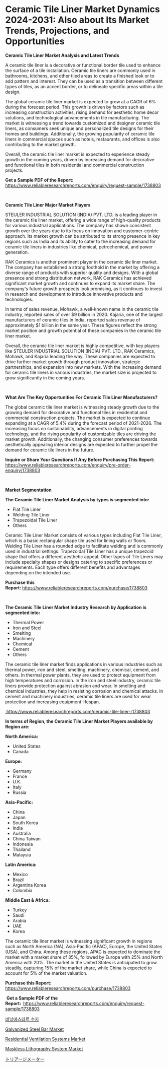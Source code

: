 <p><h1>Ceramic Tile Liner Market Dynamics 2024-2031: Also about Its Market Trends, Projections, and Opportunities</h1></p><p><strong>Ceramic Tile Liner Market Analysis and Latest Trends</strong></p>
<p><p>A ceramic tile liner is a decorative or functional border tile used to enhance the surface of a tile installation. Ceramic tile liners are commonly used in bathrooms, kitchens, and other tiled areas to create a finished look or to add pattern and interest. They can be used as a transition between different types of tiles, as an accent border, or to delineate specific areas within a tile design.</p><p>The global ceramic tile liner market is expected to grow at a CAGR of 6% during the forecast period. This growth is driven by factors such as increasing construction activities, rising demand for aesthetic home decor solutions, and technological advancements in tile manufacturing. The market is witnessing a trend towards customized and designer ceramic tile liners, as consumers seek unique and personalized tile designs for their homes and buildings. Additionally, the growing popularity of ceramic tile liners in commercial spaces such as hotels, restaurants, and offices is also contributing to the market growth.</p><p>Overall, the ceramic tile liner market is expected to experience steady growth in the coming years, driven by increasing demand for decorative and functional tiles in both residential and commercial construction projects.</p></p>
<p><strong>Get a Sample PDF of the Report:&nbsp;</strong> <a href="https://www.reliableresearchreports.com/enquiry/request-sample/1738803">https://www.reliableresearchreports.com/enquiry/request-sample/1738803</a></p>
<p>&nbsp;</p>
<p><strong>Ceramic Tile Liner Major Market Players</strong></p>
<p><p>STEULER INDUSTRIAL SOLUTION (INDIA) PVT. LTD. is a leading player in the ceramic tile liner market, offering a wide range of high-quality products for various industrial applications. The company has shown consistent growth over the years due to its focus on innovation and customer-centric approach. Its market growth can be attributed to its strong presence in key regions such as India and its ability to cater to the increasing demand for ceramic tile liners in industries like chemical, petrochemical, and power generation.</p><p>RAK Ceramics is another prominent player in the ceramic tile liner market. The company has established a strong foothold in the market by offering a diverse range of products with superior quality and designs. With a global presence and strong distribution network, RAK Ceramics has achieved significant market growth and continues to expand its market share. The company's future growth prospects look promising, as it continues to invest in research and development to introduce innovative products and technologies.</p><p>In terms of sales revenue, Mohawk, a well-known name in the ceramic tile industry, reported sales of over $9 billion in 2020. Kajaria, one of the largest manufacturers of ceramic tiles in India, reported sales revenue of approximately $1 billion in the same year. These figures reflect the strong market position and growth potential of these companies in the ceramic tile liner market.</p><p>Overall, the ceramic tile liner market is highly competitive, with key players like STEULER INDUSTRIAL SOLUTION (INDIA) PVT. LTD., RAK Ceramics, Mohawk, and Kajaria leading the way. These companies are expected to drive further market growth through product innovation, strategic partnerships, and expansion into new markets. With the increasing demand for ceramic tile liners in various industries, the market size is projected to grow significantly in the coming years.</p></p>
<p>&nbsp;</p>
<p><strong>What Are The Key Opportunities For Ceramic Tile Liner Manufacturers?</strong></p>
<p><p>The global ceramic tile liner market is witnessing steady growth due to the growing demand for decorative and functional tiles in residential and commercial construction projects. The market is expected to continue expanding at a CAGR of 5.4% during the forecast period of 2021-2026. The increasing focus on sustainability, advancements in digital printing technology, and the rising popularity of customizable tiles are driving the market growth. Additionally, the changing consumer preferences towards aesthetically appealing interior designs are expected to further propel the demand for ceramic tile liners in the future.</p></p>
<p><strong>Inquire or Share Your Questions If Any Before Purchasing This Report:</strong> <a href="https://www.reliableresearchreports.com/enquiry/pre-order-enquiry/1738803">https://www.reliableresearchreports.com/enquiry/pre-order-enquiry/1738803</a></p>
<p>&nbsp;</p>
<p><strong>Market Segmentation</strong></p>
<p><strong>The Ceramic Tile Liner Market Analysis by types is segmented into:</strong></p>
<p><ul><li>Flat Tile Liner</li><li>Welding Tile Liner</li><li>Trapezoidal Tile Liner</li><li>Others</li></ul></p>
<p><p>Ceramic Tile Liner Market consists of various types including Flat Tile Liner, which is a basic rectangular shape tile used for lining walls or floors. Welding Tile Liner has a rounded edge to facilitate welding and is commonly used in industrial settings. Trapezoidal Tile Liner has a unique trapezoid shape that offers a different aesthetic appeal. Other types of Tile Liners may include specialty shapes or designs catering to specific preferences or requirements. Each type offers different benefits and advantages depending on the intended use.</p></p>
<p><strong>Purchase this Report:&nbsp;</strong><a href="https://www.reliableresearchreports.com/purchase/1738803">https://www.reliableresearchreports.com/purchase/1738803</a></p>
<p>&nbsp;</p>
<p><strong>The Ceramic Tile Liner Market Industry Research by Application is segmented into:</strong></p>
<p><ul><li>Thermal Power</li><li>Iron and Steel</li><li>Smelting</li><li>Machinery</li><li>Chemical</li><li>Cement</li><li>Others</li></ul></p>
<p><p>The ceramic tile liner market finds applications in various industries such as thermal power, iron and steel, smelting, machinery, chemical, cement, and others. In thermal power plants, they are used to protect equipment from high temperatures and corrosion. In the iron and steel industry, ceramic tile liners provide protection against abrasion and wear. In smelting and chemical industries, they help in resisting corrosion and chemical attacks. In cement and machinery industries, ceramic tile liners are used for wear protection and increasing equipment lifespan.</p></p>
<p><a href="https://www.reliableresearchreports.com/ceramic-tile-liner-r1738803">&nbsp;https://www.reliableresearchreports.com/ceramic-tile-liner-r1738803</a></p>
<p><strong>In terms of Region, the Ceramic Tile Liner Market Players available by Region are:</strong></p>
<p>
    <p> <strong> North America: </strong>
        <ul>
            <li>United States</li>
            <li>Canada</li>
        </ul>
        </p> 
    <p> <strong> Europe: </strong>
        <ul>
            <li>Germany</li>
            <li>France</li>
            <li>U.K.</li>
            <li>Italy</li>
            <li>Russia</li>
        </ul>
        </p> 
    <p> <strong> Asia-Pacific: </strong>
        <ul>
            <li>China</li>
            <li>Japan</li>
            <li>South Korea</li>
            <li>India</li>
            <li>Australia</li>
            <li>China Taiwan</li>
            <li>Indonesia</li>
            <li>Thailand</li>
            <li>Malaysia</li>
        </ul>
        </p> 
    <p> <strong> Latin America: </strong>
        <ul>
            <li>Mexico</li>
            <li>Brazil</li>
            <li>Argentina Korea</li>
            <li>Colombia</li>
        </ul>
        </p> 
    <p> <strong> Middle East & Africa: </strong>
        <ul>
            <li>Turkey</li>
            <li>Saudi</li>
            <li>Arabia</li>
            <li>UAE</li>
            <li>Korea</li>
        </ul>
    </p>
    </p>
<p><p>The ceramic tile liner market is witnessing significant growth in regions such as North America (NA), Asia-Pacific (APAC), Europe, the United States (USA), and China. Among these regions, APAC is expected to dominate the market with a market share of 35%, followed by Europe with 25% and North America with 20%. The market in the United States is anticipated to grow steadily, capturing 15% of the market share, while China is expected to account for 5% of the market valuation.</p></p>
<p><strong>Purchase this Report: </strong><a href="https://www.reliableresearchreports.com/purchase/1738803">https://www.reliableresearchreports.com/purchase/1738803</a></p>
<p>&nbsp;<strong>Get a Sample PDF of the Report:&nbsp;&nbsp;</strong><a href="https://www.reliableresearchreports.com/enquiry/request-sample/1738803">https://www.reliableresearchreports.com/enquiry/request-sample/1738803</a></p>
<p><strong></strong></p>
<p><p><a href="https://github.com/bvubpqd5241630/Market-Research-Report-List-1/blob/main/596093232993.md">비닐에스테르 수지</a></p><p><a href="https://issuu.com/reportprime-2/docs/galvanized-steel-bar-market-size-2030.pptx">Galvanized Steel Bar Market</a></p><p><a href="https://github.com/cecuraprangm/Market-Research-Report-List-2/blob/main/residential-ventilation-systems-market.md">Residential Ventilation Systems Market</a></p><p><a href="https://github.com/fiixsa/Market-Research-Report-List-2/blob/main/maskless-lithography-system-market.md">Maskless Lithography System Market</a></p><p><a href="https://github.com/AriMuller2009/Market-Research-Report-List-1/blob/main/530750135949.md">トリアージメーター</a></p></p>